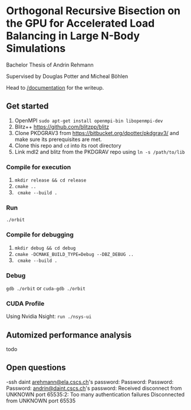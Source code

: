 # Orthogonal Recursive Bisection on the GPU for Accelerated Load Balancing in Large N-Body Simulations

Bachelor Thesis of Andrin Rehmann

Supervised by Douglas Potter and Micheal Böhlen

Head to [/documentation](https://github.com/andrinr/gpu-load-balance/tree/main/documentation) for the writeup.

## Get started

1. OpenMPI ``sudo apt-get install openmpi-bin libopenmpi-dev``
2. Blitz++ https://github.com/blitzpp/blitz
3. Clone PKDGRAV3 from https://bitbucket.org/dpotter/pkdgrav3/ and make sure its prerequisites are met.
4. Clone this repo and ``cd`` into its root directory
5. Link mdl2 and blitz from the PKDGRAV repo using ``ln -s /path/to/lib``

### Compile for execution
1. ``mkdir release && cd release``
3. ``cmake ..``
4. `` cmake --build .``

### Run
``./orbit``

### Compile for debugging
1. ``mkdir debug && cd debug``
2. ``cmake -DCMAKE_BUILD_TYPE=Debug --DBZ_DEBUG ..``
3. `` cmake --build .``


### Debug
``gdb ./orbit``
or
``cuda-gdb ./orbit``

### CUDA Profile

Using Nvidia Nsight: 
```run ./nsys-ui```


## Automized performance analysis

todo

## Open questions
-ssh daint
arehmann@ela.cscs.ch's password:
Password:
Password:
Password:
andrin@daint.cscs.ch's password:
Received disconnect from UNKNOWN port 65535:2: Too many authentication failures
Disconnected from UNKNOWN port 65535